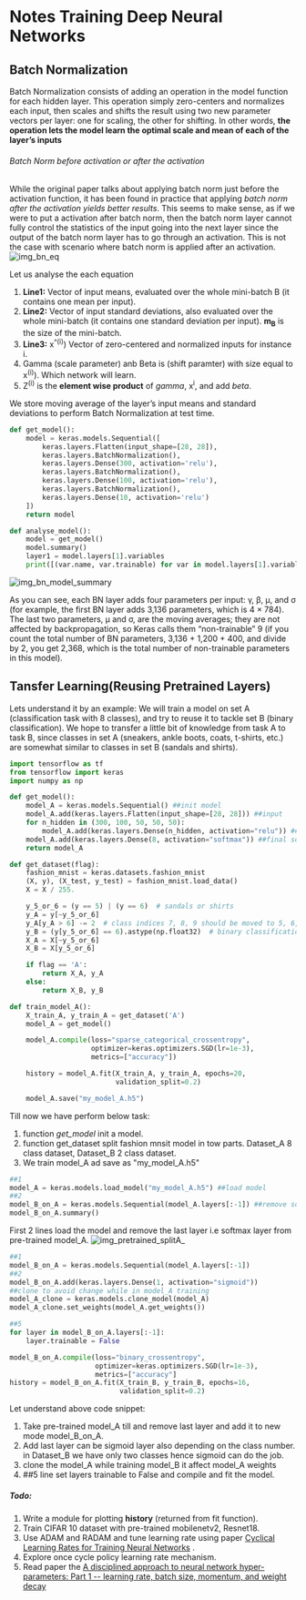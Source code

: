 # Notes Training Deep Neural Networks
Batch Normalization
-------------------
Batch Normalization consists of adding an operation in the model function for each hidden layer. This operation simply zero-centers and normalizes each input, then scales 
and shifts the result using two new parameter vectors per layer: one for scaling, the other for shifting. 
In other words, **the operation lets the model learn the optimal scale and mean of each of the layer’s inputs**

###### Batch Norm before activation or after the activation
While the original paper talks about applying batch norm just before the activation function, it has 
been found in practice that applying *batch norm after the activation yields better results*. This 
seems to make sense, as if we were to put a activation after batch norm, then the batch norm layer 
cannot fully control the statistics of the input going into the next layer since the output of the 
batch norm layer has to go through an activation. This is not the case with scenario where 
batch norm is applied after an activation.
![img_bn_eq](../images/ch11_bn_eq.png)

Let us analyse the each equation
1. **Line1:** Vector of input means, evaluated over the whole mini-batch B (it contains one mean per input).
2. **Line2:** Vector of input standard deviations, also evaluated over the whole mini-batch (it contains one standard 
deviation per input). **m<sub>B</sub>** is the size of the mini-batch.
3. **Line3:** x<sup>^(i)</sup>) Vector of zero-centered and normalized inputs for instance i.
4. Gamma (scale parameter) anb Beta is (shift paramter) with size equal to x<sup>(i)</sup>). Which network will learn.
5. Z<sup>(i)</sup> is the **element wise product** of *gamma*, x<sup>i</sup>, and add *beta*.   

We store moving average of the layer’s input means and standard deviations to perform Batch Normalization at test time.

```python
def get_model():
    model = keras.models.Sequential([
        keras.layers.Flatten(input_shape=[28, 28]),
        keras.layers.BatchNormalization(),
        keras.layers.Dense(300, activation='relu'),
        keras.layers.BatchNormalization(),
        keras.layers.Dense(100, activation='relu'),
        keras.layers.BatchNormalization(),
        keras.layers.Dense(10, activation='relu')
    ])
    return model

def analyse_model():
    model = get_model()
    model.summary()
    layer1 = model.layers[1].variables
    print([(var.name, var.trainable) for var in model.layers[1].variables])
```

![img_bn_model_summary](../images/ch11_bn_codesnippet.png)

As you can see, each BN layer adds four parameters per input: γ, β, μ, and σ (for example, the first BN layer adds 3,136 parameters, which is 4 × 784). The last two
parameters, μ and σ, are the moving averages; they are not affected by backpropagation, so Keras calls them 
“non-trainable” 9 (if you count the total number of BN parameters, 3,136 + 1,200 + 400, and divide by 2, you get 
2,368, which is the total number of non-trainable parameters in this model).

Tansfer Learning(Reusing Pretrained Layers)
-------------------------------------------
Lets understand it by an example:
We will train a model on set A (classification task with 8 classes), and try to reuse it to tackle set B 
(binary classification). We hope to transfer a little bit of knowledge from task A to task B, since classes in 
set A (sneakers, ankle boots, coats, t-shirts, etc.) are somewhat similar to classes in set B (sandals and shirts).

```python
import tensorflow as tf
from tensorflow import keras
import numpy as np

def get_model():
    model_A = keras.models.Sequential() ##init model
    model_A.add(keras.layers.Flatten(input_shape=[28, 28])) ##input
    for n_hidden in (300, 100, 50, 50, 50):
        model_A.add(keras.layers.Dense(n_hidden, activation="relu")) ##adding layers
    model_A.add(keras.layers.Dense(8, activation="softmax")) ##final softmax
    return model_A

def get_dataset(flag):
    fashion_mnist = keras.datasets.fashion_mnist
    (X, y), (X_test, y_test) = fashion_mnist.load_data()
    X = X / 255.

    y_5_or_6 = (y == 5) | (y == 6)  # sandals or shirts
    y_A = y[~y_5_or_6]
    y_A[y_A > 6] -= 2  # class indices 7, 8, 9 should be moved to 5, 6, 7
    y_B = (y[y_5_or_6] == 6).astype(np.float32)  # binary classification task: is it a shirt (class 6)?
    X_A = X[~y_5_or_6]
    X_B = X[y_5_or_6]

    if flag == 'A':
        return X_A, y_A
    else:
        return X_B, y_B

def train_model_A():
    X_train_A, y_train_A = get_dataset('A')
    model_A = get_model()

    model_A.compile(loss="sparse_categorical_crossentropy",
                    optimizer=keras.optimizers.SGD(lr=1e-3),
                    metrics=["accuracy"])

    history = model_A.fit(X_train_A, y_train_A, epochs=20,
                          validation_split=0.2)

    model_A.save("my_model_A.h5")

```
Till now we have perform below task:
1. function *get_model* init a model.
2. function get_dataset split fashion mnsit model in tow parts. Dataset_A 8 class dataset, Dataset_B 2 class dataset.
3. We train model_A ad save as  "my_model_A.h5"

```python
##1 
model_A = keras.models.load_model("my_model_A.h5") ##load model
##2
model_B_on_A = keras.models.Sequential(model_A.layers[:-1]) ##remove softmax layer
model_B_on_A.summary()
```

First 2 lines load the model and remove the last layer i.e softmax layer from pre-trained model_A.
![img_pretrained_splitA_](../images/ch11_transfer_lr.png)


```python
##1
model_B_on_A = keras.models.Sequential(model_A.layers[:-1])
##2
model_B_on_A.add(keras.layers.Dense(1, activation="sigmoid"))
##clone to avoid change while in model_A training 
model_A_clone = keras.models.clone_model(model_A)
model_A_clone.set_weights(model_A.get_weights())

##5
for layer in model_B_on_A.layers[:-1]:
    layer.trainable = False

model_B_on_A.compile(loss="binary_crossentropy",
                     optimizer=keras.optimizers.SGD(lr=1e-3),
                     metrics=["accuracy"]
history = model_B_on_A.fit(X_train_B, y_train_B, epochs=16,
                           validation_split=0.2)
```
Let understand above code snippet:
1. Take pre-trained model_A till and remove last layer and add it to new mode model_B_on_A.
2. Add last layer can be sigmoid layer also depending on the class number. in Dataset_B we have only two classes 
hence sigmoid can do the job.
3. clone the model_A while training model_B it affect model_A weights
4. \##5 line set layers trainable to False and compile and fit the model.

##### Todo:
1. Write a module for plotting **history** (returned from fit function).   
2. Train CIFAR 10 dataset with pre-trained mobilenetv2, Resnet18.
3. Use ADAM and RADAM and tune learning rate using paper [Cyclical Learning Rates for Training Neural 
Networks](https://arxiv.org/pdf/1506.01186.pdf) .
4. Explore once cycle policy learning rate mechanism.
5. Read paper the [A disciplined approach to neural network hyper-parameters: Part 1 -- learning rate, batch size, momentum, and 
weight decay](https://arxiv.org/pdf/1803.09820.pdf)